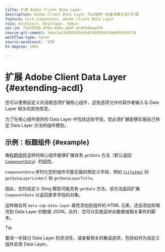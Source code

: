 ```yaml
---
title: 扩展 Adobe Client Data Layer
description: Adobe Client Data Layer 可以按照一些基本模式进行扩展
feature: Core Components, Adobe Client Data Layer
role: Architect, Developer, Admin
exl-id: f3d5555b-4f08-49de-ab0f-dc0fb04aadf8
source-git-commit: 3ebe1a42d265185b36424b01844f4a00f05d4724
workflow-type: tm+mt
source-wordcount: '276'
ht-degree: 100%

---
```


# 扩展 Adobe Client Data Layer {#extending-acdl}

您可以使用自定义对话框选项扩展核心组件，这些选项允许内容作者输入与 Data Layer 相关的其他信息。

为了在核心组件提供的 Data Layer 中包括这些字段，您必须扩展能够实施自己特定 Data Layer 方法的组件模型。

## 示例：标题组件 {#example}

像[标题组件](https://github.com/adobe/aem-core-wcm-components/blob/master/bundles/core/src/main/java/com/adobe/cq/wcm/core/components/models/Title.java)这样的核心组件能够扩展具有 `getData` 方法（默认返回 [`ComponentData`](https://github.com/adobe/aem-core-wcm-components/blob/master/bundles/core/src/main/java/com/adobe/cq/wcm/core/components/models/datalayer/ComponentData.java)）的[组件](https://github.com/adobe/aem-core-wcm-components/blob/master/bundles/core/src/main/java/com/adobe/cq/wcm/core/components/models/Title.java)。

`ComponentData` 序列化您的组件可能实施的预定义字段，例如 [`TitleImpl`](https://github.com/adobe/aem-core-wcm-components/blob/master/bundles/core/src/main/java/com/adobe/cq/wcm/core/components/internal/models/v1/TitleImpl.java) 的 `getDataLayerLinkUrl` 和 `getDataLayerTitle`。

因此，您的自定义 Sling 模型可能具有 `getData` 方法，该方法返回扩展 `ComponentData` 以返回更多字段的对象。

这样做会将 `data-cmp-data-layer` 属性添加到组件的 HTML 元素，还会添加将填充到 Data Layer 的数据 JSON。此时，您可以实施监听此数据或相关事件的脚本。

>[!TIP]
>
>要进一步探讨 Data Layer 的灵活性，请查看相关的集成选项，包括如何为自定义组件启用 Data Layer。
